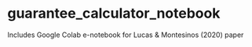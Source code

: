 # guarantee_calculator_notebook
Includes Google Colab e-notebook for Lucas & Montesinos (2020) paper
